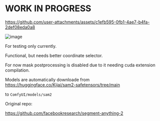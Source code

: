 # WORK IN PROGRESS

https://github.com/user-attachments/assets/c1efb595-0fb1-4ae7-b4fa-2def08eda0a8

![image](https://github.com/user-attachments/assets/94a011f1-7553-41c0-8292-6f38bfe858f4)


For testing only currently.

Functional, but needs better coordinate selector. 

For now mask postprocessing is disabled due to it needing cuda extension compilation.

Models are automatically downloade from https://huggingface.co/Kijai/sam2-safetensors/tree/main

to `ComfyUI/models/sam2`



Original repo:

https://github.com/facebookresearch/segment-anything-2
